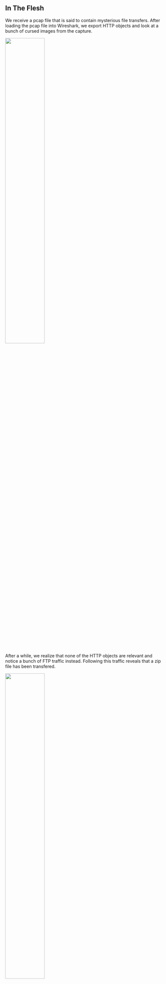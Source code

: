 ## In The Flesh

We receive a pcap file that is said to contain mysterious file transfers.
After loading the pcap file into Wireshark, we export HTTP objects and look at a bunch of cursed images from the capture.

<img src = "https://user-images.githubusercontent.com/43621940/190922419-dd7e118b-cb43-4bc1-9760-924369b3231f.png" width = 50% >

After a while, we realize that none of the HTTP objects are relevant and notice a bunch of FTP traffic instead.
Following this traffic reveals that a zip file has been transfered.

<img src = "https://user-images.githubusercontent.com/43621940/190922620-79d8a1ec-7539-4311-9f20-a82ab38c5ff2.png" width = 50% >

We then look for the zip file by searching for FTP-DATA traffic and following it.
We find the following transfer and identify it as a zip file by the "PK" in the header.

<img src = "https://user-images.githubusercontent.com/43621940/190922972-e60c5bb6-dfe7-4e52-8160-3c0c2da7d546.png" width = 50% >

We format the file to raw before saving it as a zip.
Once unzipped we see a bunch of images and a password protected zip-file

<img src = "https://user-images.githubusercontent.com/43621940/190924438-75161576-49b9-4e7b-a2fd-7c35875d797f.png" width = 50%>

After a while we notice the phrase "heybookworm" in one of the pictures 

<img src = "https://user-images.githubusercontent.com/43621940/190924532-ae36d330-1468-4589-af31-f771f99545a1.png" width = 50%>

We use it as a password to unzip the flag

<img src = "https://user-images.githubusercontent.com/43621940/190924599-7d2356db-9dd0-4804-bf51-ad819ca88789.png" width = 50%>

